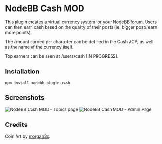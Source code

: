 # NodeBB Cash MOD

This plugin creates a virtual currency system for your NodeBB forum. Users can then earn cash based on the quality of their posts (ie. bigger posts earn more points).

The amount earned per character can be defined in the Cash ACP, as well as the name of the currency itself.

Top earners can be seen at /users/cash [IN PROGRESS].

## Installation

    npm install nodebb-plugin-cash

## Screenshots

![NodeBB Cash MOD - Topics page](http://i.imgur.com/Uujt3PW.png)
![NodeBB Cash MOD - Admin Page](http://i.imgur.com/froGFIT.png)


## Credits

Coin Art by [morgan3d](http://opengameart.org/users/morgan3d).